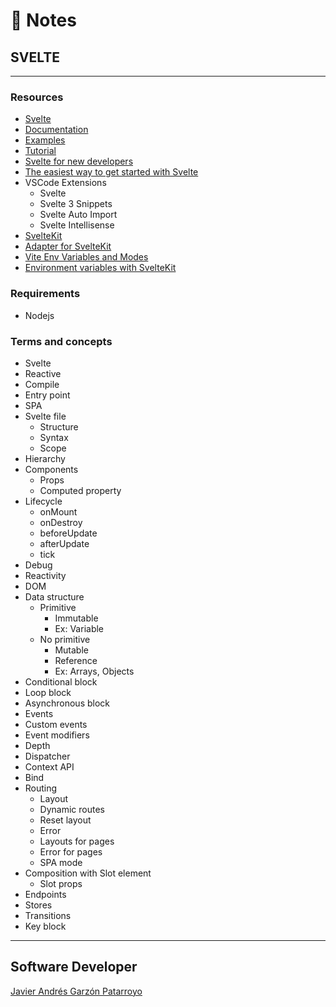 # :memo: Notes
## SVELTE
- - -
### Resources
* [Svelte](https://svelte.dev/)
* [Documentation](https://svelte.dev/docs)
* [Examples](https://svelte.dev/examples)
* [Tutorial](https://svelte.dev/tutorial)
* [Svelte for new developers](https://svelte.dev/blog/svelte-for-new-developers)
* [The easiest way to get started with Svelte](https://svelte.dev/blog/the-easiest-way-to-get-started)
* VSCode Extensions
  - Svelte
  - Svelte 3 Snippets
  - Svelte Auto Import
  - Svelte Intellisense
* [SvelteKit](https://kit.svelte.dev/)
* [Adapter for SvelteKit](https://github.com/sveltejs/kit/tree/master/packages/adapter-static#spa-mode)
* [Vite Env Variables and Modes](https://vitejs.dev/guide/env-and-mode.html)
* [Environment variables with SvelteKit](https://timdeschryver.dev/blog/environment-variables-with-sveltekit)
### Requirements
* Nodejs
### Terms and concepts
* Svelte
* Reactive
* Compile
* Entry point
* SPA
* Svelte file
  - Structure
  - Syntax
  - Scope
* Hierarchy
* Components
  - Props
  - Computed property
* Lifecycle
  - onMount
  - onDestroy
  - beforeUpdate
  - afterUpdate
  - tick
* Debug
* Reactivity
* DOM
* Data structure
  * Primitive
    - Immutable
    - Ex: Variable
  * No primitive
    - Mutable
    - Reference
    - Ex: Arrays, Objects
* Conditional block
* Loop block
* Asynchronous block
* Events
* Custom events
* Event modifiers
* Depth
* Dispatcher
* Context API
* Bind
* Routing
  - Layout
  - Dynamic routes
  - Reset layout
  - Error
  - Layouts for pages
  - Error for pages
  - SPA mode
* Composition with Slot element
  - Slot props
* Endpoints
* Stores
* Transitions
* Key block
- - -
## Software Developer
[Javier Andrés Garzón Patarroyo](https://javierandresgp.com)
